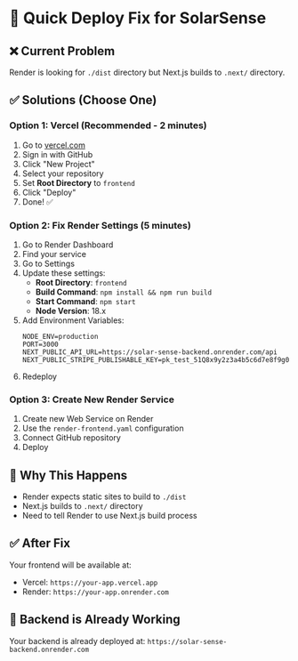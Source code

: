 # 🚀 Quick Deploy Fix for SolarSense

## ❌ Current Problem
Render is looking for `./dist` directory but Next.js builds to `.next/` directory.

## ✅ Solutions (Choose One)

### Option 1: Vercel (Recommended - 2 minutes)
1. Go to [vercel.com](https://vercel.com)
2. Sign in with GitHub
3. Click "New Project"
4. Select your repository
5. Set **Root Directory** to `frontend`
6. Click "Deploy"
7. Done! ✅

### Option 2: Fix Render Settings (5 minutes)
1. Go to Render Dashboard
2. Find your service
3. Go to Settings
4. Update these settings:
   - **Root Directory**: `frontend`
   - **Build Command**: `npm install && npm run build`
   - **Start Command**: `npm start`
   - **Node Version**: 18.x
5. Add Environment Variables:
   ```
   NODE_ENV=production
   PORT=3000
   NEXT_PUBLIC_API_URL=https://solar-sense-backend.onrender.com/api
   NEXT_PUBLIC_STRIPE_PUBLISHABLE_KEY=pk_test_51Q8x9y2z3a4b5c6d7e8f9g0h1i2j3k4l5m6n7o8p9q0r1s2t3u4v5w6x7y8z9
   ```
6. Redeploy

### Option 3: Create New Render Service
1. Create new Web Service on Render
2. Use the `render-frontend.yaml` configuration
3. Connect GitHub repository
4. Deploy

## 🎯 Why This Happens
- Render expects static sites to build to `./dist`
- Next.js builds to `.next/` directory
- Need to tell Render to use Next.js build process

## ✅ After Fix
Your frontend will be available at:
- Vercel: `https://your-app.vercel.app`
- Render: `https://your-app.onrender.com`

## 🔗 Backend is Already Working
Your backend is already deployed at:
`https://solar-sense-backend.onrender.com`

